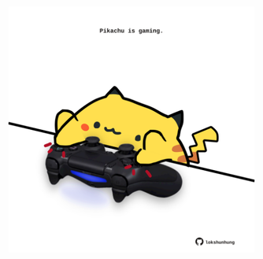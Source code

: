 <!-- built at 01/03/2023, 24:01:31 UTC -->
<p align="center">
  <img width="500" height="500" src="./ReadmeImage.svg">
</p>
